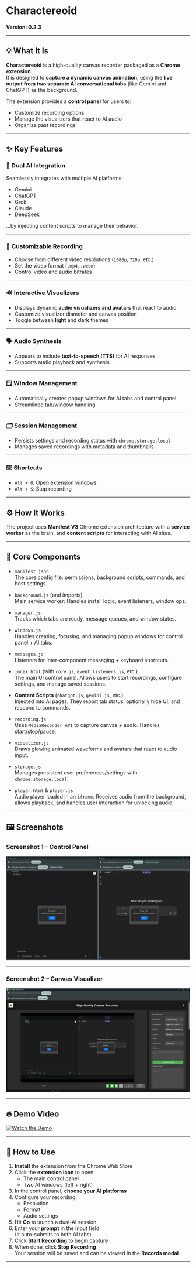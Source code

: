 # Charactereoid  
**Version: 0.2.3**

---

## 💡 What It Is

**Charactereoid** is a high-quality canvas recorder packaged as a **Chrome extension**.  
It is designed to **capture a dynamic canvas animation**, using the **live output from two separate AI conversational tabs** (like Gemini and ChatGPT) as the background.

The extension provides a **control panel** for users to:
- Customize recording options
- Manage the visualizers that react to AI audio
- Organize past recordings

---

## ✨ Key Features

### 🔁 Dual AI Integration
Seamlessly integrates with multiple AI platforms:
- Gemini
- ChatGPT
- Grok
- Claude
- DeepSeek  

…by injecting content scripts to manage their behavior.

---

### 🎥 Customizable Recording
- Choose from different video resolutions (`1080p`, `720p`, etc.)
- Set the video format (`.mp4`, `.webm`)
- Control video and audio bitrates

---

### 🔊 Interactive Visualizers
- Displays dynamic **audio visualizers and avatars** that react to audio
- Customize visualizer diameter and canvas position
- Toggle between **light** and **dark** themes

---

### 🗣️ Audio Synthesis
- Appears to include **text-to-speech (TTS)** for AI responses
- Supports audio playback and synthesis

---

### 🪟 Window Management
- Automatically creates popup windows for AI tabs and control panel
- Streamlined tab/window handling

---

### 🗂️ Session Management
- Persists settings and recording status with `chrome.storage.local`
- Manages saved recordings with metadata and thumbnails

---

### ⌨️ Shortcuts
- `Alt + O`: Open extension windows  
- `Alt + S`: Stop recording  

---

## ⚙️ How It Works

The project uses **Manifest V3** Chrome extension architecture with a **service worker** as the brain, and **content scripts** for interacting with AI sites.

---

## 🔧 Core Components

- `manifest.json`  
  The core config file: permissions, background scripts, commands, and host settings.

- `background.js` (and imports)  
  Main service worker: Handles install logic, event listeners, window ops.

- `manager.js`  
  Tracks which tabs are ready, message queues, and window states.

- `windows.js`  
  Handles creating, focusing, and managing popup windows for control panel + AI tabs.

- `messages.js`  
  Listeners for inter-component messaging + keyboard shortcuts.

- `index.html` (with `core.js`, `event_listeners.js`, etc.)  
  The main UI control panel. Allows users to start recordings, configure settings, and manage saved sessions.

- **Content Scripts** (`chatgpt.js`, `gemini.js`, etc.)  
  Injected into AI pages. They report tab status, optionally hide UI, and respond to commands.

- `recording.js`  
  Uses `MediaRecorder API` to capture canvas + audio. Handles start/stop/pause.

- `visualizer.js`  
  Draws glowing animated waveforms and avatars that react to audio input.

- `storage.js`  
  Manages persistent user preferences/settings with `chrome.storage.local`.

- `player.html` & `player.js`  
  Audio player loaded in an `iframe`. Receives audio from the background, allows playback, and handles user interaction for unlocking audio.

---

## 🖼️ Screenshots

### Screenshot 1 – Control Panel  
![Screenshot 1](screenshots/screenshot_1.png)

---

### Screenshot 2 – Canvas Visualizer  
![Screenshot 2](screenshots/screenshot_2.png)

---

## 🔥 Demo Video

[![Watch the Demo](https://img.youtube.com/vi/YtqvI2BI650/0.jpg)](https://www.youtube.com/watch?v=YtqvI2BI650)

---

## 🚀 How to Use

1. **Install** the extension from the Chrome Web Store
2. Click the **extension icon** to open:
   - The main control panel
   - Two AI windows (left + right)
3. In the control panel, **choose your AI platforms**
4. Configure your recording:
   - Resolution
   - Format
   - Audio settings
5. Hit **Go** to launch a dual-AI session
6. Enter your **prompt** in the input field  
   (It auto-submits to both AI tabs)
7. Click **Start Recording** to begin capture
8. When done, click **Stop Recording**  
   Your session will be saved and can be viewed in the **Records modal**

---

